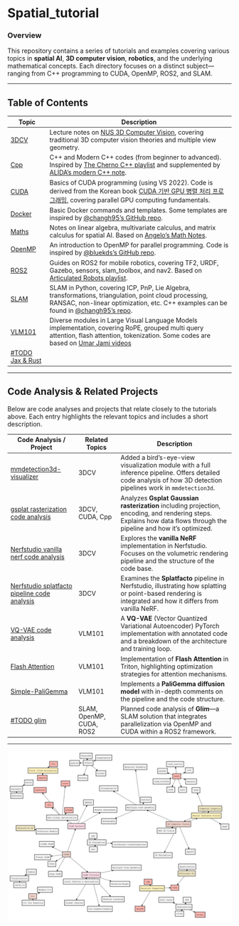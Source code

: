 # Spatial_tutorial

### Overview
This repository contains a series of tutorials and examples covering various topics in **spatial AI**, **3D computer vision**, **robotics**, and the underlying mathematical concepts. Each directory focuses on a distinct subject—ranging from C++ programming to CUDA, OpenMP, ROS2, and SLAM.

---

## Table of Contents

| Topic                    | Description                                                                                                                                                                                                                                                                         |
|--------------------------|-------------------------------------------------------------------------------------------------------------------------------------------------------------------------------------------------------------------------------------------------------------------------------------|
| [3DCV](3DCV/)            | Lecture notes on [NUS 3D Computer Vision](https://www.youtube.com/playlist?list=PLxg0CGqViygP47ERvqHw_v7FVnUovJeaz), covering traditional 3D computer vision theories and multiple view geometry.                                                                                   |
| [Cpp](Cpp/)             | C++ and Modern C++ codes (from beginner to advanced). Inspired by [The Cherno C++ playlist](https://www.youtube.com/playlist?list=PLlrATfBNZ98dudnM48yfGUldqGD0S4FFb) and supplemented by [ALIDA’s modern C++ note](https://drive.google.com/viewerng/viewer?url=https://github.com/gyubeomim/gb-supp-mat/blob/main/blog/Notes_on_Modern_C%2B%2B.pdf?raw%3DT). |
| [CUDA](CUDA/)            | Basics of CUDA programming (using VS 2022). Code is derived from the Korean book [CUDA 기반 GPU 병렬 처리 프로그래밍](https://product.kyobobook.co.kr/detail/S000202185653), covering parallel GPU computing fundamentals.                                                                 |
| [Docker](Docker/)        | Basic Docker commands and templates. Some templates are inspired by [@changh95’s GitHub repo](https://github.com/changh95/fastcampus_slam_codes).                                                                                                                                  |
| [Maths](Maths/)          | Notes on linear algebra, multivariate calculus, and matrix calculus for spatial AI. Based on [Angelo’s Math Notes](https://angeloyeo.github.io/2019/09/08/LHopital_rule_en.html).                                                                                                                                  |
| [OpenMP](OpenMP/)        | An introduction to OpenMP for parallel programming. Code is inspired by [@bluekds’s GitHub repo](https://github.com/bluekds/OpenMP-Programming).                                                                                                                                    |
| [ROS2](ROS2/)            | Guides on ROS2 for mobile robotics, covering TF2, URDF, Gazebo, sensors, slam_toolbox, and nav2. Based on [Articulated Robots playlist](https://www.youtube.com/playlist?list=PLunhqkrRNRhYAffV8JDiFOatQXuU-NnxT).                                                                    |
| [SLAM](SLAM/)            | SLAM in Python, covering ICP, PnP, Lie Algebra, transformations, triangulation, point cloud processing, RANSAC, non-linear optimization, etc. C++ examples can be found in [@changh95’s repo](https://github.com/changh95/fastcampus_slam_codes).                                     |
| [VLM101](VLM101/)            | Diverse modules in Large Visual Language Models implementation, covering RoPE, grouped multi query attention, flash attention, tokenization. Some codes are based on [Umar Jami videos](https://github.com/hkproj)                                   |
| [#TODO Jax & Rust](/)            | |


---

## Code Analysis & Related Projects

Below are code analyses and projects that relate closely to the tutorials above. Each entry highlights the relevant topics and includes a short description.

| Code Analysis / Project                                                            | Related Topics            | Description                                                                                                                                                                                                                             |
|------------------------------------------------------------------------------------|---------------------------|-----------------------------------------------------------------------------------------------------------------------------------------------------------------------------------------------------------------------------------------|
| [mmdetection3d-visualizer](https://github.com/smkim7-kr/mmdet3d-visualizer)        | 3DCV                      | Added a bird’s-eye-view visualization module with a full inference pipeline. Offers detailed code analysis of how 3D detection pipelines work in `mmdetection3d`.                                                                       |
| [gsplat rasterization code analysis](code_analysis/gsplat_rasterization.md)        | 3DCV, CUDA, Cpp           | Analyzes **Gsplat Gaussian rasterization** including projection, encoding, and rendering steps. Explains how data flows through the pipeline and how it’s optimized.                                                                      |
| [Nerfstudio vanilla nerf code analysis](code_analysis/nerfstudio.md)               | 3DCV                      | Explores the **vanilla NeRF** implementation in Nerfstudio. Focuses on the volumetric rendering pipeline and the structure of the code base.                                                                                            |
| [Nerfstudio splatfacto pipeline code analysis](code_analysis/splatfacto.md)        | 3DCV                      | Examines the **Splatfacto** pipeline in Nerfstudio, illustrating how splatting or point-based rendering is integrated and how it differs from vanilla NeRF.                                                                              |
| [VQ-VAE code analysis](https://github.com/smkim7-kr/VLM101/tree/master/vqvae)      | VLM101                    | A **VQ-VAE** (Vector Quantized Variational Autoencoder) PyTorch implementation with annotated code and a breakdown of the architecture and training loop.                                                                                |
| [Flash Attention](https://github.com/smkim7-kr/VLM101/tree/master/FlashAttention)  | VLM101                    | Implementation of **Flash Attention** in Triton, highlighting optimization strategies for attention mechanisms.                                                                                                                           |
| [Simple-PaliGemma](https://github.com/smkim7-kr/VLM101/tree/master/Diffusion_Model)| VLM101                    | Implements a **PaliGemma diffusion model** with in-depth comments on the pipeline and the code structure.                                                                                                                                |
| [#TODO glim](https://github.com/koide3/glim)                                       | SLAM, OpenMP, CUDA, ROS2  | Planned code analysis of **Glim**—a SLAM solution that integrates parallelization via OpenMP and CUDA within a ROS2 framework.                                                                                                            |

---

![svg image](main.svg "Example")
